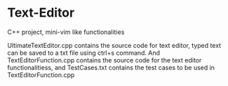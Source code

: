 # Text-Editor
C++ project, mini-vim like functionalities


UltimateTextEditor.cpp contains the source code for text editor, typed text can be saved to a txt file using ctrl+s command. And TextEditorFunction.cpp contains the source code for the text editor functionalitiess, and TestCases.txt contains the test cases to be used in TextEditorFunction.cpp 
